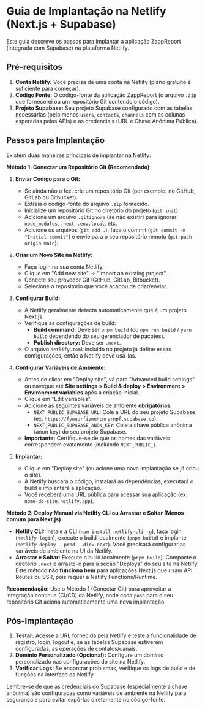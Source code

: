 # Guia de Implantação na Netlify (Next.js + Supabase)

Este guia descreve os passos para implantar a aplicação ZappReport (integrada com Supabase) na plataforma Netlify.

## Pré-requisitos

1.  **Conta Netlify:** Você precisa de uma conta na Netlify (plano gratuito é suficiente para começar).
2.  **Código Fonte:** O código-fonte da aplicação ZappReport (o arquivo `.zip` que fornecerei ou um repositório Git contendo o código).
3.  **Projeto Supabase:** Seu projeto Supabase configurado com as tabelas necessárias (pelo menos `users`, `contacts`, `channels` com as colunas esperadas pelas APIs) e as credenciais (URL e Chave Anônima Pública).

## Passos para Implantação

Existem duas maneiras principais de implantar na Netlify:

**Método 1: Conectar um Repositório Git (Recomendado)**

1.  **Enviar Código para o Git:**
    *   Se ainda não o fez, crie um repositório Git (por exemplo, no GitHub, GitLab ou Bitbucket).
    *   Extraia o código-fonte do arquivo `.zip` fornecido.
    *   Inicialize um repositório Git no diretório do projeto (`git init`).
    *   Adicione um arquivo `.gitignore` (se não existir) para ignorar `node_modules`, `.next`, `.env.local`, etc.
    *   Adicione os arquivos (`git add .`), faça o commit (`git commit -m "Initial commit"`) e envie para o seu repositório remoto (`git push origin main`).

2.  **Criar um Novo Site na Netlify:**
    *   Faça login na sua conta Netlify.
    *   Clique em "Add new site" -> "Import an existing project".
    *   Conecte seu provedor Git (GitHub, GitLab, Bitbucket).
    *   Selecione o repositório que você acabou de criar/enviar.

3.  **Configurar Build:**
    *   A Netlify geralmente detecta automaticamente que é um projeto Next.js.
    *   Verifique as configurações de build:
        *   **Build command:** Deve ser `pnpm build` (ou `npm run build` / `yarn build` dependendo do seu gerenciador de pacotes).
        *   **Publish directory:** Deve ser `.next`.
    *   O arquivo `netlify.toml` incluído no projeto já define essas configurações, então a Netlify deve usá-las.

4.  **Configurar Variáveis de Ambiente:**
    *   Antes de clicar em "Deploy site", vá para "Advanced build settings" ou navegue até **Site settings > Build & deploy > Environment > Environment variables** após a criação inicial.
    *   Clique em "Edit variables".
    *   Adicione as seguintes variáveis de ambiente **obrigatórias**:
        *   `NEXT_PUBLIC_SUPABASE_URL`: Cole a URL do seu projeto Supabase (ex: `https://fywuurfiymuhcnryrnpf.supabase.co`).
        *   `NEXT_PUBLIC_SUPABASE_ANON_KEY`: Cole a chave pública anônima (anon key) do seu projeto Supabase.
    *   **Importante:** Certifique-se de que os nomes das variáveis correspondem exatamente (incluindo `NEXT_PUBLIC_`).

5.  **Implantar:**
    *   Clique em "Deploy site" (ou acione uma nova implantação se já criou o site).
    *   A Netlify buscará o código, instalará as dependências, executará o build e implantará a aplicação.
    *   Você receberá uma URL pública para acessar sua aplicação (ex: `nome-do-site.netlify.app`).

**Método 2: Deploy Manual via Netlify CLI ou Arrastar e Soltar (Menos comum para Next.js)**

*   **Netlify CLI:** Instale a CLI (`npm install netlify-cli -g`), faça login (`netlify login`), execute o build localmente (`pnpm build`) e implante (`netlify deploy --prod --dir=.next`). Você precisará configurar as variáveis de ambiente na UI da Netlify.
*   **Arrastar e Soltar:** Execute o build localmente (`pnpm build`). Compacte o diretório `.next` e arraste-o para a seção "Deploys" do seu site na Netlify. Este método **não funciona bem** para aplicações Next.js que usam API Routes ou SSR, pois requer a Netlify Functions/Runtime.

**Recomendação:** Use o Método 1 (Conectar Git) para aproveitar a integração contínua (CI/CD) da Netlify, onde cada `push` para o seu repositório Git aciona automaticamente uma nova implantação.

## Pós-Implantação

1.  **Testar:** Acesse a URL fornecida pela Netlify e teste a funcionalidade de registro, login, logout e, se as tabelas Supabase estiverem configuradas, as operações de contatos/canais.
2.  **Domínio Personalizado (Opcional):** Configure um domínio personalizado nas configurações do site na Netlify.
3.  **Verificar Logs:** Se encontrar problemas, verifique os logs de build e de funções na interface da Netlify.

Lembre-se de que as credenciais do Supabase (especialmente a chave anônima) são configuradas como variáveis de ambiente na Netlify para segurança e para evitar expô-las diretamente no código-fonte.
